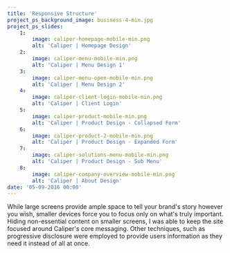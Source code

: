 ```yaml
---
title: 'Responsive Structure'
project_ps_background_image: business-4-min.jpg
project_ps_slides:
    1:
        image: caliper-homepage-mobile-min.png
        alt: 'Caliper | Homepage Design'
    2:
        image: caliper-menu-mobile-min.png
        alt: 'Caliper | Menu Design 1'
    3:
        image: caliper-menu-open-mobile-min.png
        alt: 'Caliper | Menu Design 2'
    4:
        image: caliper-client-login-mobile-min.png
        alt: 'Caliper | Client Login'
    5:
        image: caliper-product-mobile-min.png
        alt: 'Caliper | Product Design - Collapsed Form'
    6:
        image: caliper-product-2-mobile-min.png
        alt: 'Caliper | Product Design - Expanded Form'
    7:
        image: caliper-solutions-menu-mobile-min.png
        alt: 'Caliper | Product Design - Sub Menu'
    8:
        image: caliper-company-overview-mobile-min.png
        alt: 'Caliper | About Design'
date: '05-09-2016 00:00'
---
```


While large screens provide ample space to tell your brand's story however you wish, smaller devices force you to focus only on what's truly important. Hiding non-essential content on smaller screens, I was able to keep the site focused around Caliper's core messaging. Other techniques, such as progressive disclosure were employed to provide users information as they need it instead of all at once.